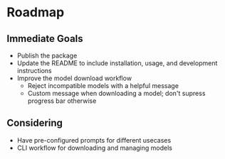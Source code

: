 # Roadmap

## Immediate Goals

- Publish the package
- Update the README to include installation, usage, and development instructions
- Improve the model download workflow
  - Reject incompatible models with a helpful message
  - Custom message when downloading a model; don't supress progress bar otherwise

## Considering

- Have pre-configured prompts for different usecases
- CLI workflow for downloading and managing models

